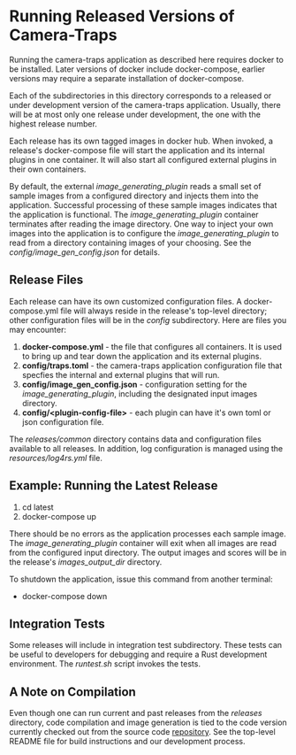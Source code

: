 # Running Released Versions of Camera-Traps

Running the camera-traps application as described here requires docker to be installed.  Later versions of docker include docker-compose, earlier versions may require a separate installation of docker-compose.

Each of the subdirectories in this directory corresponds to a released or under development version of the camera-traps application.  Usually, there will be at most only one release under development, the one with the highest release number.

Each release has its own tagged images in docker hub.  When invoked, a release's docker-compose file will start the application and its internal plugins in one container.  It will also start all configured external plugins in their own containers.

By default, the external *image_generating_plugin* reads a small set of sample images from a configured directory and injects them into the application.  Successful processing of these sample images indicates that the application is functional.  The *image_generating_plugin* container terminates after reading the image directory.  One way to inject your own images into the application is to configure the *image_generating_plugin* to read from a directory containing images of your choosing.  See the *config/image_gen_config.json* for details.

## Release Files

Each release can have its own customized configuration files.  A docker-compose.yml file will always reside in the release's top-level directory; other configuration files will be in the *config* subdirectory.  Here are files you may encounter:

1. **docker-compose.yml** - the file that configures all containers.  It is used to bring up and tear down the application and its external plugins.
2. **config/traps.toml** - the camera-traps application configuration file that specfies the internal and external plugins that will run.
3. **config/image_gen_config.json** - configuration setting for the *image_generating_plugin*, including the designated input images directory.
4. **config/\<plugin-config-file>** - each plugin can have it's own toml or json configuration file.

The *releases/common* directory contains data and configuration files available to all releases.  In addition, log configuration is managed using the *resources/log4rs.yml* file.

## Example:  Running the Latest Release

1. cd latest
2. docker-compose up

There should be no errors as the application processes each sample image.  The *image_generating_plugin* container will exit when all images are read from the configured input directory.  The output images and scores will be in the release's *images_output_dir* directory.

To shutdown the application, issue this command from another terminal:

- docker-compose down

## Integration Tests

Some releases will include in integration test subdirectory.  These tests can be useful to developers for debugging and require a Rust development environment.  The *runtest.sh* script invokes the tests.

## A Note on Compilation

Even though one can run current and past releases from the *releases* directory, code compilation and image generation is tied to the code version currently checked out from the source code [repository](https://github.com/tapis-project/camera-traps).  See the top-level README file for build instructions and our development process.
